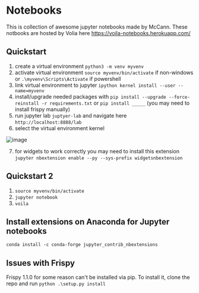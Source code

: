 # Notebooks
This is collection of awesome jupyter notebooks made by McCann. These notbooks are hosted by Volia here https://voila-notebooks.herokuapp.com/

## Quickstart
1. create a virtual environment `python3 -m venv myvenv`
2. activate virtual environment `source myvenv/bin/activate` if non-windows or `.\myvenv\Scripts\Activate` if powershell
3. link virtual environment to jupyter `ipython kernel install --user --name=myvenv`
4. install/upgrade needed packages with `pip install --upgrade --force-reinstall -r requirements.txt` or `pip install _____` (you may need to install frispy manually)
5. run jupyter lab `juptyer-lab` and navigate here `http://localhost:8888/lab`
6. select the virtual environment kernel

![image](https://user-images.githubusercontent.com/19883817/158938210-311dc121-ab91-4572-b876-d3edda67387f.png)

7. for widgets to work correctly you may need to install this extension `jupyter nbextension enable --py --sys-prefix widgetsnbextension`

## Quickstart 2
1. `source myvenv/bin/activate`
1. `jupyter notebook`
2. `voila`

## Install extensions on Anaconda for Jupyter notebooks
`conda install -c conda-forge jupyter_contrib_nbextensions`

## Issues with Frispy
Frispy 1.1.0 for some reason can't be installed via pip. To install it, clone the repo and run `python .\setup.py install`